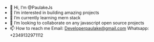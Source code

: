 - 👋 Hi, I’m @PaulakeJs
- 👀 I’m interested in building amazing projects
- 🌱 I’m currently learning mern stack
- 💞️ I’m looking to collaborate on any javascript open source projects 
- 📫 How to reach me Email: Developerpaulake@gmail.com Whatsapp: +2349132971112

<!---
PaulakeJs/PaulakeJs is a ✨ special ✨ repository because its `README.md` (this file) appears on your GitHub profile.
You can click the Preview link to take a look at your changes.
--->
